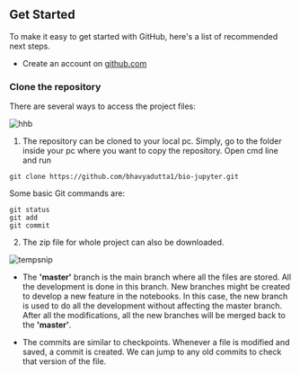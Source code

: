 ## Get Started
To make it easy to get started with GitHub, here's a list of recommended next steps.

- Create an account on [github.com](url)

### Clone the repository
There are several ways to access the project files:

![hhb](https://user-images.githubusercontent.com/73849565/199474633-4fdf5db7-b5f4-4dfa-978d-865222d6e0d2.png)


1) The repository can be cloned to your local pc. Simply, go to the folder inside your pc where you want to copy the repository.
Open cmd line and run
```
git clone https://github.com/bhavyadutta1/bio-jupyter.git
```
Some basic Git commands are:

```
git status
git add
git commit
```
2) The zip file for whole project can also be downloaded.

![tempsnip](https://user-images.githubusercontent.com/73849565/199474566-ff76d65b-0313-4e5a-8f00-db2a04590c45.png)

- The **'master'** branch is the main branch where all the files are stored. All the development is done in this branch. New branches might be created to develop a new feature in the notebooks. In this case, the new branch is used to do all the development without affecting the master branch. After all the modifications, all the new branches will be merged back to the **'master'**.

- The commits are similar to checkpoints. Whenever a file is modified and saved, a commit is created. We can jump to any old commits to check that version of the file. 


